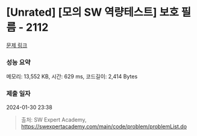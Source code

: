 # [Unrated] [모의 SW 역량테스트] 보호 필름 - 2112 

[문제 링크](https://swexpertacademy.com/main/code/problem/problemDetail.do?contestProbId=AV5V1SYKAaUDFAWu) 

### 성능 요약

메모리: 13,552 KB, 시간: 629 ms, 코드길이: 2,414 Bytes

### 제출 일자

2024-01-30 23:38



> 출처: SW Expert Academy, https://swexpertacademy.com/main/code/problem/problemList.do
